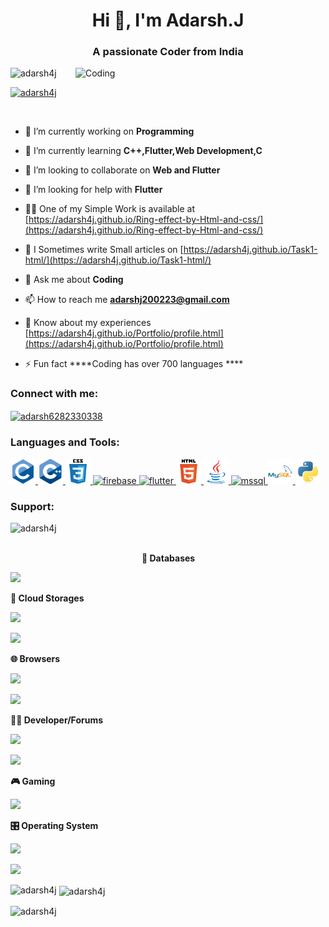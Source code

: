 
<h1 align="center">Hi 👋, I'm Adarsh.J</h1>
<h3 align="center">A passionate Coder from India</h3>
<img align="right" alt="Coding" width="400" src="https://dribbble.com/shots/4171367-Coding-Freak/attachments/10240400?mode=media">


<p align="left"> <img src="https://komarev.com/ghpvc/?username=adarsh4j&label=Profile%20views&color=0e75b6&style=flat" alt="adarsh4j" /> </p>

<p align="left"> <a href="https://github.com/ryo-ma/github-profile-trophy"><img src="https://github-profile-trophy.vercel.app/?username=adarsh4j" alt="adarsh4j" /></a> </p>

<p align="left"> <a href="https://twitter.com/" target="blank"><img src="https://img.shields.io/twitter/follow/?logo=twitter&style=for-the-badge" alt="" /></a> </p>

- 🔭 I’m currently working on **Programming**

- 🌱 I’m currently learning **C++,Flutter,Web Development,C**

- 👯 I’m looking to collaborate on **Web and Flutter**

- 🤝 I’m looking for help with **Flutter**

- 👨‍💻 One of my Simple Work is available at [https://adarsh4j.github.io/Ring-effect-by-Html-and-css/](https://adarsh4j.github.io/Ring-effect-by-Html-and-css/)

- 📝 I Sometimes write Small articles on [https://adarsh4j.github.io/Task1-html/](https://adarsh4j.github.io/Task1-html/)

- 💬 Ask me about **Coding**

- 📫 How to reach me **adarshj200223@gmail.com**

- 📄 Know about my experiences [https://adarsh4j.github.io/Portfolio/profile.html](https://adarsh4j.github.io/Portfolio/profile.html)

- ⚡ Fun fact ****Coding has over 700 languages ****

<h3 align="left">Connect with me:</h3>
<p align="left">
<a href="https://www.hackerrank.com/adarsh6282330338" target="blank"><img align="center" src="https://raw.githubusercontent.com/rahuldkjain/github-profile-readme-generator/master/src/images/icons/Social/hackerrank.svg" alt="adarsh6282330338" height="30" width="40" /></a>
</p>

<h3 align="left">Languages and Tools:</h3>
<p align="left"> <a href="https://www.cprogramming.com/" target="_blank" rel="noreferrer"> <img src="https://raw.githubusercontent.com/devicons/devicon/master/icons/c/c-original.svg" alt="c" width="40" height="40"/> </a> <a href="https://www.w3schools.com/cpp/" target="_blank" rel="noreferrer"> <img src="https://raw.githubusercontent.com/devicons/devicon/master/icons/cplusplus/cplusplus-original.svg" alt="cplusplus" width="40" height="40"/> </a> <a href="https://www.w3schools.com/css/" target="_blank" rel="noreferrer"> <img src="https://raw.githubusercontent.com/devicons/devicon/master/icons/css3/css3-original-wordmark.svg" alt="css3" width="40" height="40"/> </a> <a href="https://firebase.google.com/" target="_blank" rel="noreferrer"> <img src="https://www.vectorlogo.zone/logos/firebase/firebase-icon.svg" alt="firebase" width="40" height="40"/> </a> <a href="https://flutter.dev" target="_blank" rel="noreferrer"> <img src="https://www.vectorlogo.zone/logos/flutterio/flutterio-icon.svg" alt="flutter" width="40" height="40"/> </a> <a href="https://www.w3.org/html/" target="_blank" rel="noreferrer"> <img src="https://raw.githubusercontent.com/devicons/devicon/master/icons/html5/html5-original-wordmark.svg" alt="html5" width="40" height="40"/> </a> <a href="https://www.java.com" target="_blank" rel="noreferrer"> <img src="https://raw.githubusercontent.com/devicons/devicon/master/icons/java/java-original.svg" alt="java" width="40" height="40"/> </a> <a href="https://www.microsoft.com/en-us/sql-server" target="_blank" rel="noreferrer"> <img src="https://www.svgrepo.com/show/303229/microsoft-sql-server-logo.svg" alt="mssql" width="40" height="40"/> </a> <a href="https://www.mysql.com/" target="_blank" rel="noreferrer"> <img src="https://raw.githubusercontent.com/devicons/devicon/master/icons/mysql/mysql-original-wordmark.svg" alt="mysql" width="40" height="40"/> </a> <a href="https://www.python.org" target="_blank" rel="noreferrer"> <img src="https://raw.githubusercontent.com/devicons/devicon/master/icons/python/python-original.svg" alt="python" width="40" height="40"/> </a> </p>

<h3 align="left">Support:</h3>
<p><a href="https://www.buymeacoffee.com/adarsh4j"> <img align="left" src="https://cdn.buymeacoffee.com/buttons/v2/default-yellow.png" height="50" width="210" alt="adarsh4j" /></a></p><br><br>

**💾 Databases**
<p><img src="https://img.shields.io/badge/MySQL-00000F?style=for-the-badge&logo=mysql&logoColor=white"/></p>

**📂 Cloud Storages**
<p><img src="https://img.shields.io/badge/Google%20Drive-4285F4?style=for-the-badge&logo=googledrive&logoColor=white"/></p>
<p><img src="https://img.shields.io/badge/OneDrive-0078D4.svg?style=for-the-badge&logo=microsoftonedrive&logoColor=white"/></p>

**🌐 Browsers**
<p><img src="https://img.shields.io/badge/Google%20Chrome-4285F4?style=for-the-badge&logo=GoogleChrome&logoColor=white"/></p>
<p><img src="https://img.shields.io/badge/Edge-0078D7?style=for-the-badge&logo=Microsoft-edge&logoColor=white"/></p>

**🧑‍💻 Developer/Forums**
<p><img src="https://img.shields.io/badge/CodeChef-%23964B00.svg?style=for-the-badge&logo=CodeChef&logoColor=white"/></p>
<p><img src="https://img.shields.io/badge/Quora-%23B92B27.svg?style=for-the-badge&logo=Quora&logoColor=white"/></p>

**🎮 Gaming**
<p><img src="https://img.shields.io/badge/epicgames-%23313131.svg?style=for-the-badge&logo=epicgames&logoColor=white"/></p>

**🎛️ Operating System**
<p><img src="https://img.shields.io/badge/Linux-FCC624?style=for-the-badge&logo=linux&logoColor=black"/></p>
<p><img src="https://img.shields.io/badge/Windows%2011-%230079d5.svg?style=for-the-badge&logo=Windows%2011&logoColor=white"/></p>

<p><img align="left" src="https://github-readme-stats.vercel.app/api/top-langs?username=adarsh4j&show_icons=true&locale=en&layout=compact" alt="adarsh4j" /></p>

<p>&nbsp;<img align="center" src="https://github-readme-stats.vercel.app/api?username=adarsh4j&show_icons=true&locale=en" alt="adarsh4j" /></p>

<p><img align="center" src="https://github-readme-streak-stats.herokuapp.com/?user=adarsh4j&" alt="adarsh4j" /></p>


